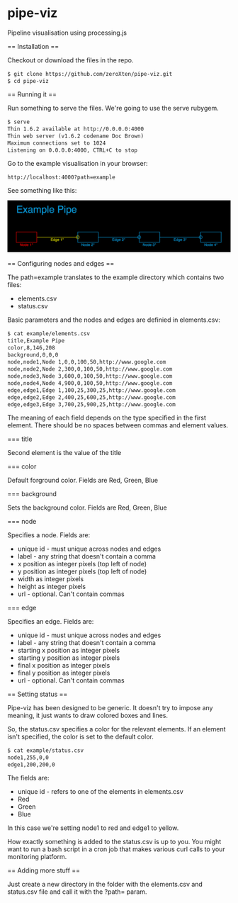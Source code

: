 pipe-viz
========

Pipeline visualisation using processing.js

== Installation ==

Checkout or download the files in the repo.

    $ git clone https://github.com/zeroXten/pipe-viz.git
    $ cd pipe-viz

== Running it ==

Run something to serve the files. We're going to use the serve rubygem.

    $ serve
    Thin 1.6.2 available at http://0.0.0.0:4000
    Thin web server (v1.6.2 codename Doc Brown)
    Maximum connections set to 1024
    Listening on 0.0.0.0:4000, CTRL+C to stop

Go to the example visualisation in your browser:

    http://localhost:4000?path=example

See something like this:

![Example Pipe Image](example.png)

== Configuring nodes and edges ==

The path=example translates to the example directory which contains two files:

  * elements.csv
  * status.csv

Basic parameters and the nodes and edges are definied in elements.csv:

    $ cat example/elements.csv
    title,Example Pipe
    color,8,146,208
    background,0,0,0
    node,node1,Node 1,0,0,100,50,http://www.google.com
    node,node2,Node 2,300,0,100,50,http://www.google.com
    node,node3,Node 3,600,0,100,50,http://www.google.com
    node,node4,Node 4,900,0,100,50,http://www.google.com
    edge,edge1,Edge 1,100,25,300,25,http://www.google.com
    edge,edge2,Edge 2,400,25,600,25,http://www.google.com
    edge,edge3,Edge 3,700,25,900,25,http://www.google.com

The meaning of each field depends on the type specified in the first element. There should be no spaces between commas and element values.

=== title

Second element is the value of the title

=== color

Default forground color. Fields are Red, Green, Blue

=== background

Sets the background color. Fields are Red, Green, Blue

=== node

Specifies a node. Fields are:

* unique id - must unique across nodes and edges
* label - any string that doesn't contain a comma
* x position as integer pixels (top left of node)
* y position as integer pixels (top left of node)
* width as integer pixels
* height as integer pixels
* url - optional. Can't contain commas

=== edge

Specifies an edge. Fields are:

* unique id - must unique across nodes and edges
* label - any string that doesn't contain a comma
* starting x position as integer pixels
* starting y position as integer pixels
* final x position as integer pixels
* final y position as integer pixels
* url - optional. Can't contain commas

== Setting status ==

Pipe-viz has been designed to be generic. It doesn't try to impose any meaning, it just wants to draw colored boxes and lines.

So, the status.csv specifies a color for the relevant elements. If an element isn't specified, the color is set to the default color.

    $ cat example/status.csv
    node1,255,0,0
    edge1,200,200,0

The fields are:

* unique id - refers to one of the elements in elements.csv
* Red
* Green
* Blue

In this case we're setting node1 to red and edge1 to yellow.

How exactly something is added to the status.csv is up to you. You might want to run a bash script in a cron job that makes various curl calls to your monitoring platform.

== Adding more stuff ==

Just create a new directory in the folder with the elements.csv and status.csv file and call it with the ?path= param.
